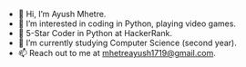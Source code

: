 - 👋 Hi, I’m Ayush Mhetre.
- 👀 I’m interested in coding in Python, playing video games.
- 🌟 5-Star Coder in Python at HackerRank.
- 🌱 I’m currently studying Computer Science (second year).
- 📫 Reach out to me at mhetreayush1719@gmail.com.
<!---
mhetreayush/mhetreayush is a ✨ special ✨ repository because its `README.md` (this file) appears on your GitHub profile.
You can click the Preview link to take a look at your changes.
--->
